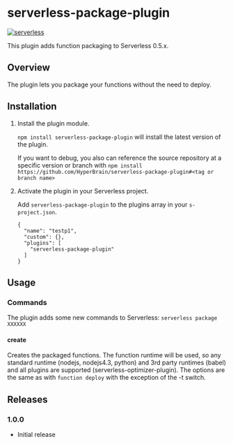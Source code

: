 # serverless-package-plugin

[![serverless](http://public.serverless.com/badges/v3.svg)](http://www.serverless.com)

This plugin adds function packaging to Serverless 0.5.x.

## Overview
The plugin lets you package your functions without the need to deploy.

## Installation

1. Install the plugin module.

   `npm install serverless-package-plugin` will install the latest version of the plugin.

   If you want to debug, you also can reference the source repository at a specific version or branch
   with `npm install https://github.com/HyperBrain/serverless-package-plugin#<tag or branch name>`

2. Activate the plugin in your Serverless project.

   Add `serverless-package-plugin` to the plugins array in your `s-project.json`.
   ```
   {
     "name": "testp1",
     "custom": {},
     "plugins": [
       "serverless-package-plugin"
     ]
   }
   ```

## Usage

### Commands
The plugin adds some new commands to Serverless: `serverless package XXXXXX`

#### create
Creates the packaged functions. The function runtime will be used, so any standard
runtime (nodejs, nodejs4.3, python) and 3rd party runtimes (babel) and all plugins
are supported (serverless-optimizer-plugin).
The options are the same as with `function deploy` with the exception of the -t switch.

## Releases

### 1.0.0
* Initial release
